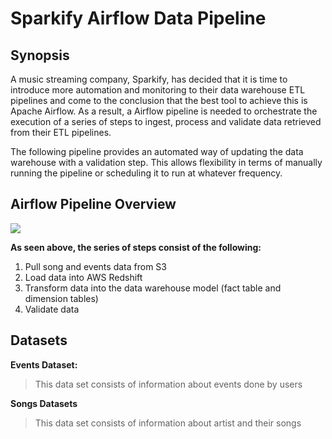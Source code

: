 # Sparkify Airflow Data Pipeline 

## Synopsis
A music streaming company, Sparkify, has decided that it is time to introduce more automation and monitoring to their data warehouse ETL pipelines 
and come to the conclusion that the best tool to achieve this is Apache Airflow. As a result, a Airflow pipeline is needed to orchestrate
the execution of a series of steps to ingest, process and validate data retrieved from their ETL pipelines.

The following pipeline provides an automated way of updating the data warehouse with a validation step. This allows flexibility in terms of manually
running the pipeline or scheduling it to run at whatever frequency.

## Airflow Pipeline Overview
![](https://video.udacity-data.com/topher/2019/January/5c48a861_example-dag/example-dag.png)

**As seen above, the series of steps consist of the following:**
1) Pull song and events data from S3
2) Load data into AWS Redshift
3) Transform data into the data warehouse model (fact table and dimension tables)
4) Validate data

## Datasets
**Events Dataset:**
>This data set consists of information about events done by users

**Songs Datasets**
>This data set consists of information about artist and their songs
